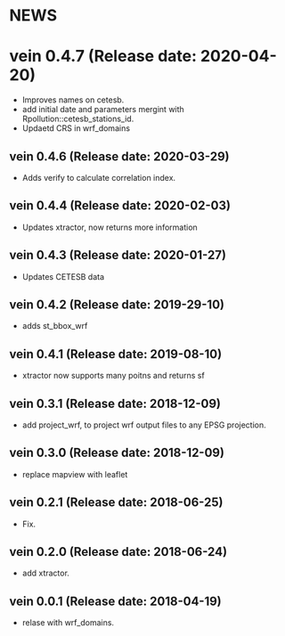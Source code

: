 NEWS
===========

# vein 0.4.7 (Release date: 2020-04-20)

- Improves names on cetesb.
- add initial date and parameters mergint with Rpollution::cetesb_stations_id.
- Updaetd CRS in wrf_domains 

## vein 0.4.6 (Release date: 2020-03-29)

- Adds verify to calculate correlation index.

## vein 0.4.4 (Release date: 2020-02-03)

- Updates xtractor, now returns more information

## vein 0.4.3 (Release date: 2020-01-27)

- Updates CETESB data

## vein 0.4.2 (Release date: 2019-29-10)

- adds st_bbox_wrf

## vein 0.4.1 (Release date: 2019-08-10)

- xtractor now supports many poitns and returns sf

## vein 0.3.1 (Release date: 2018-12-09)

- add project_wrf, to project wrf output files to any EPSG projection.

## vein 0.3.0 (Release date: 2018-12-09)

- replace mapview with leaflet

## vein 0.2.1 (Release date: 2018-06-25)

- Fix.

## vein 0.2.0 (Release date: 2018-06-24)

- add xtractor.

## vein 0.0.1 (Release date: 2018-04-19)

- relase with wrf_domains.
